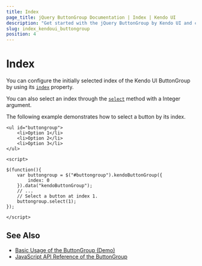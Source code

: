 ```yaml
---
title: Index
page_title: jQuery ButtonGroup Documentation | Index | Kendo UI
description: "Get started with the jQuery ButtonGroup by Kendo UI and configure its initially selected index."
slug: index_kendoui_buttongroup
position: 4
---
```


# Index

You can configure the initially selected index of the Kendo UI ButtonGroup by using its [`index`](/api/javascript/ui/buttongroup/configuration/index) property.

You can also select an index through the [`select`](/api/javascript/ui/buttongroup/methods/select) method with a Integer argument.

The following example demonstrates how to select a button by its index.

	<ul id="buttongroup">
		<li>Option 1</li>
		<li>Option 2</li>
		<li>Option 3</li>
	</ul>

	<script>

	$(function(){
		var buttongroup = $("#buttongroup").kendoButtonGroup({
			index: 0
		}).data("kendoButtonGroup");
		// ...
		// Select a button at index 1.
		buttongroup.select(1);
	});

	</script>

## See Also

* [Basic Usage of the ButtonGroup (Demo)](https://demos.telerik.com/kendo-ui/buttongroup/index)
* [JavaScript API Reference of the ButtonGroup](/api/javascript/ui/buttongroup)
